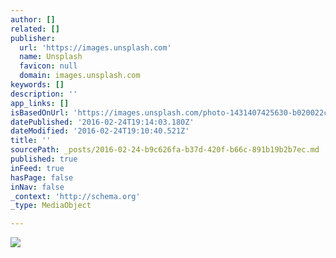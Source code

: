```yaml
---
author: []
related: []
publisher:
  url: 'https://images.unsplash.com'
  name: Unsplash
  favicon: null
  domain: images.unsplash.com
keywords: []
description: ''
app_links: []
isBasedOnUrl: 'https://images.unsplash.com/photo-1431407425630-b020022c9d4c?ixlib=rb-0.3.5&q=80&fm=jpg&crop=entropy&s=c37d33da30d53f0c0d361a529d078779'
datePublished: '2016-02-24T19:14:03.180Z'
dateModified: '2016-02-24T19:10:40.521Z'
title: ''
sourcePath: _posts/2016-02-24-b9c626fa-b37d-420f-b66c-891b19b2b7ec.md
published: true
inFeed: true
hasPage: false
inNav: false
_context: 'http://schema.org'
_type: MediaObject

---
```

<article style=""><img src="https://images.unsplash.com/photo-1431407425630-b020022c9d4c?ixlib=rb-0.3.5&amp;q=80&amp;fm=jpg&amp;crop=entropy&amp;s=c37d33da30d53f0c0d361a529d078779" /></article>